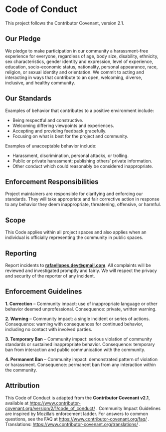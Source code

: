 # Code of Conduct

This project follows the Contributor Covenant, version 2.1.

## Our Pledge

We pledge to make participation in our community a harassment-free experience for everyone, regardless of age, body size, disability, ethnicity, sex characteristics, gender identity and expression, level of experience, education, socio-economic status, nationality, personal appearance, race, religion, or sexual identity and orientation. We commit to acting and interacting in ways that contribute to an open, welcoming, diverse, inclusive, and healthy community.

## Our Standards

Examples of behavior that contributes to a positive environment include:

- Being respectful and constructive.
- Welcoming differing viewpoints and experiences.
- Accepting and providing feedback gracefully.
- Focusing on what is best for the project and community.

Examples of unacceptable behavior include:

- Harassment, discrimination, personal attacks, or trolling.
- Public or private harassment; publishing others’ private information.
- Other conduct which could reasonably be considered inappropriate.

## Enforcement Responsibilities

Project maintainers are responsible for clarifying and enforcing our standards. They will take appropriate and fair corrective action in response to any behavior they deem inappropriate, threatening, offensive, or harmful.

## Scope

This Code applies within all project spaces and also applies when an individual is officially representing the community in public spaces.

## Reporting

Report incidents to **<rafaellopes.dev@gmail.com>**. All complaints will be reviewed and investigated promptly and fairly. We will respect the privacy and security of the reporter of any incident.

## Enforcement Guidelines

**1. Correction** – Community impact: use of inappropriate language or other behavior deemed unprofessional.
Consequence: private, written warning.

**2. Warning** – Community impact: a single incident or series of actions.
Consequence: warning with consequences for continued behavior, including no contact with involved parties.

**3. Temporary Ban** – Community impact: serious violation of community standards or sustained inappropriate behavior.
Consequence: temporary ban from interaction and public communication with the community.

**4. Permanent Ban** – Community impact: demonstrated pattern of violation or harassment.
Consequence: permanent ban from any interaction within the community.

## Attribution

This Code of Conduct is adapted from the **Contributor Covenant v2.1**, available at <https://www.contributor-covenant.org/version/2/1/code_of_conduct/> .
Community Impact Guidelines are inspired by Mozilla’s enforcement ladder.
For answers to common questions, see the FAQ at <https://www.contributor-covenant.org/faq/> . Translations: <https://www.contributor-covenant.org/translations/> .
